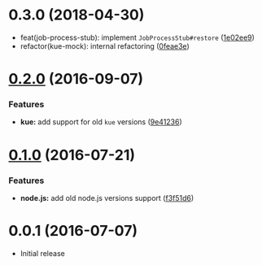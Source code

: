 <a name="0.3.0"></a>
# 0.3.0 (2018-04-30)

* feat(job-process-stub): implement `JobProcessStub#restore` ([1e02ee9](https://github.com/kerimdzhanov/kue-mock/commit/1e02ee9))
* refactor(kue-mock): internal refactoring ([0feae3e](https://github.com/kerimdzhanov/kue-mock/commit/0feae3e))



<a name="0.2.0"></a>
# [0.2.0](https://github.com/kerimdzhanov/kue-mock/compare/v0.1.0...v0.2.0) (2016-09-07)


### Features

* **kue:** add support for old `kue` versions ([9e41236](https://github.com/kerimdzhanov/kue-mock/commit/9e41236))



<a name="0.1.0"></a>
# [0.1.0](https://github.com/kerimdzhanov/kue-mock/compare/v0.0.1...v0.1.0) (2016-07-21)


### Features

* **node.js:** add old node.js versions support ([f3f51d6](https://github.com/kerimdzhanov/kue-mock/commit/f3f51d6))



<a name="0.0.1"></a>
# 0.0.1 (2016-07-07)

* Initial release
